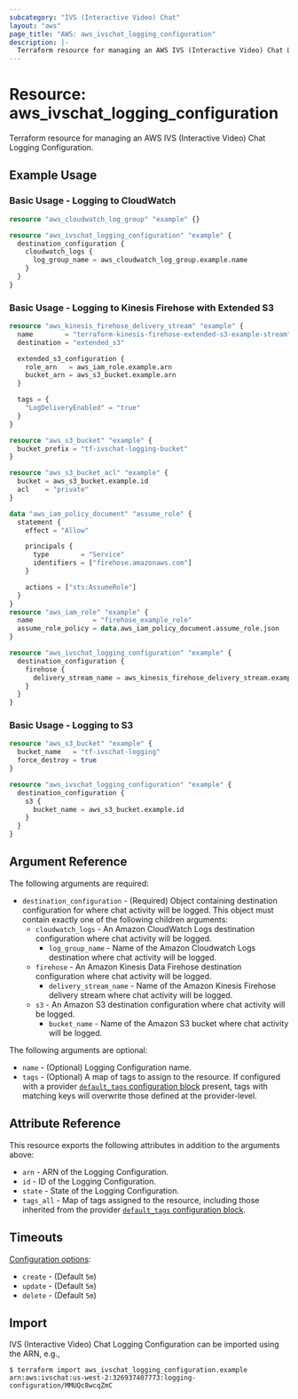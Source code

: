 ```yaml
---
subcategory: "IVS (Interactive Video) Chat"
layout: "aws"
page_title: "AWS: aws_ivschat_logging_configuration"
description: |-
  Terraform resource for managing an AWS IVS (Interactive Video) Chat Logging Configuration.
---
```


# Resource: aws_ivschat_logging_configuration

Terraform resource for managing an AWS IVS (Interactive Video) Chat Logging Configuration.

## Example Usage

### Basic Usage - Logging to CloudWatch

```terraform
resource "aws_cloudwatch_log_group" "example" {}

resource "aws_ivschat_logging_configuration" "example" {
  destination_configuration {
    cloudwatch_logs {
      log_group_name = aws_cloudwatch_log_group.example.name
    }
  }
}
```

### Basic Usage - Logging to Kinesis Firehose with Extended S3

```terraform
resource "aws_kinesis_firehose_delivery_stream" "example" {
  name        = "terraform-kinesis-firehose-extended-s3-example-stream"
  destination = "extended_s3"

  extended_s3_configuration {
    role_arn   = aws_iam_role.example.arn
    bucket_arn = aws_s3_bucket.example.arn
  }

  tags = {
    "LogDeliveryEnabled" = "true"
  }
}

resource "aws_s3_bucket" "example" {
  bucket_prefix = "tf-ivschat-logging-bucket"
}

resource "aws_s3_bucket_acl" "example" {
  bucket = aws_s3_bucket.example.id
  acl    = "private"
}

data "aws_iam_policy_document" "assume_role" {
  statement {
    effect = "Allow"

    principals {
      type        = "Service"
      identifiers = ["firehose.amazonaws.com"]
    }

    actions = ["sts:AssumeRole"]
  }
}
resource "aws_iam_role" "example" {
  name               = "firehose_example_role"
  assume_role_policy = data.aws_iam_policy_document.assume_role.json
}

resource "aws_ivschat_logging_configuration" "example" {
  destination_configuration {
    firehose {
      delivery_stream_name = aws_kinesis_firehose_delivery_stream.example.name
    }
  }
}
```

### Basic Usage - Logging to S3

```terraform
resource "aws_s3_bucket" "example" {
  bucket_name   = "tf-ivschat-logging"
  force_destroy = true
}

resource "aws_ivschat_logging_configuration" "example" {
  destination_configuration {
    s3 {
      bucket_name = aws_s3_bucket.example.id
    }
  }
}
```

## Argument Reference

The following arguments are required:

* `destination_configuration` - (Required) Object containing destination configuration for where chat activity will be logged. This object must contain exactly one of the following children arguments:
    * `cloudwatch_logs` - An Amazon CloudWatch Logs destination configuration where chat activity will be logged.
        * `log_group_name` - Name of the Amazon Cloudwatch Logs destination where chat activity will be logged.
    * `firehose` - An Amazon Kinesis Data Firehose destination configuration where chat activity will be logged.
        * `delivery_stream_name` - Name of the Amazon Kinesis Firehose delivery stream where chat activity will be logged.
    * `s3` - An Amazon S3 destination configuration where chat activity will be logged.
        * `bucket_name` - Name of the Amazon S3 bucket where chat activity will be logged.

The following arguments are optional:

* `name` - (Optional) Logging Configuration name.
* `tags` - (Optional) A map of tags to assign to the resource. If configured with a provider [`default_tags` configuration block](https://registry.terraform.io/providers/hashicorp/aws/latest/docs#default_tags-configuration-block) present, tags with matching keys will overwrite those defined at the provider-level.

## Attribute Reference

This resource exports the following attributes in addition to the arguments above:

* `arn` - ARN of the Logging Configuration.
* `id` - ID of the Logging Configuration.
* `state` - State of the Logging Configuration.
* `tags_all` - Map of tags assigned to the resource, including those inherited from the provider [`default_tags` configuration block](https://registry.terraform.io/providers/hashicorp/aws/latest/docs#default_tags-configuration-block).

## Timeouts

[Configuration options](https://www.terraform.io/docs/configuration/blocks/resources/syntax.html#operation-timeouts):

* `create` - (Default `5m`)
* `update` - (Default `5m`)
* `delete` - (Default `5m`)

## Import

IVS (Interactive Video) Chat Logging Configuration can be imported using the ARN, e.g.,

```
$ terraform import aws_ivschat_logging_configuration.example arn:aws:ivschat:us-west-2:326937407773:logging-configuration/MMUQc8wcqZmC
```

